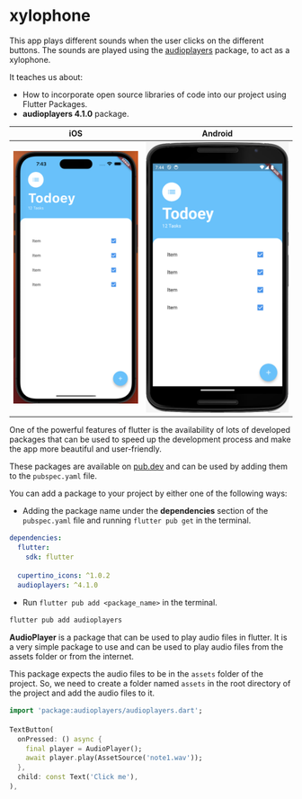 # xylophone

This app plays different sounds when the user clicks on the different buttons. The sounds are played using the [audioplayers](https://pub.dev/packages/audioplayers) package, to act as a xylophone.

It teaches us about:

- How to incorporate open source libraries of code into our project using Flutter Packages.
- **audioplayers 4.1.0** package.

|iOS|Android|
|---|---|
|![iOS_Xylophone](screenshots/iphone14ProMax_1.png)|![Android_Xylophone](screenshots/nexus6_1.png)|

One of the powerful features of flutter is the availability of lots of developed packages that can be used to speed up the development process and make the app more beautiful and user-friendly.

These packages are available on [pub.dev](https://pub.dev/) and can be used by adding them to the `pubspec.yaml` file.

You can add a package to your project by either one of the following ways:

- Adding the package name under the **dependencies** section of the `pubspec.yaml` file and running `flutter pub get` in the terminal.

```yaml
dependencies:
  flutter:
    sdk: flutter

  cupertino_icons: ^1.0.2
  audioplayers: ^4.1.0
```

- Run `flutter pub add <package_name>` in the terminal.

```bash
flutter pub add audioplayers
```

**AudioPlayer** is a package that can be used to play audio files in flutter. It is a very simple package to use and can be used to play audio files from the assets folder or from the internet.

This package expects the audio files to be in the `assets` folder of the project. So, we need to create a folder named `assets` in the root directory of the project and add the audio files to it.

```dart
import 'package:audioplayers/audioplayers.dart';

TextButton(
  onPressed: () async {
    final player = AudioPlayer();
    await player.play(AssetSource('note1.wav'));
  },
  child: const Text('Click me'),
),
```
